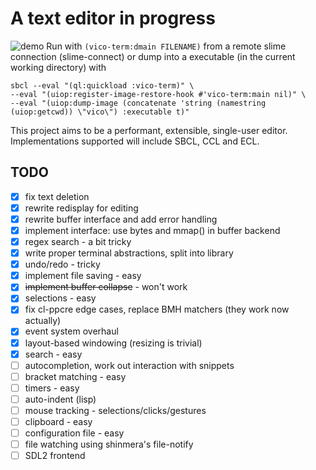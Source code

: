 # A text editor in progress
![demo](https://user-images.githubusercontent.com/36055271/129137366-0cf5779e-8cb1-48f8-b272-b96ddc6294a8.gif)
Run with `(vico-term:dmain FILENAME)` from a remote slime connection (slime-connect)
or dump into a executable (in the current working directory) with
```
sbcl --eval "(ql:quickload :vico-term)" \
--eval "(uiop:register-image-restore-hook #'vico-term:main nil)" \
--eval "(uiop:dump-image (concatenate 'string (namestring (uiop:getcwd)) \"vico\") :executable t)"
```
This project aims to be a performant, extensible, single-user editor.
Implementations supported will include SBCL, CCL and ECL.

## TODO

- [x] fix text deletion
- [x] rewrite redisplay for editing
- [x] rewrite buffer interface and add error handling
- [x] implement interface: use bytes and mmap() in buffer backend
- [x] regex search - a bit tricky
- [x] write proper terminal abstractions, split into library
- [x] undo/redo - tricky
- [x] implement file saving - easy
- [x] ~~implement buffer collapse~~ - won't work
- [x] selections - easy
- [x] fix cl-ppcre edge cases, replace BMH matchers (they work now actually)
- [x] event system overhaul
- [x] layout-based windowing (resizing is trivial)
- [x] search - easy
- [ ] autocompletion, work out interaction with snippets
- [ ] bracket matching - easy
- [ ] timers - easy
- [ ] auto-indent (lisp)
- [ ] mouse tracking - selections/clicks/gestures
- [ ] clipboard - easy
- [ ] configuration file - easy
- [ ] file watching using shinmera's file-notify
- [ ] SDL2 frontend
